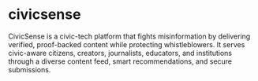 # civicsense
CivicSense is a civic-tech platform that fights misinformation by delivering verified, proof-backed content while protecting whistleblowers. It serves civic-aware citizens, creators, journalists, educators, and institutions through a diverse content feed, smart recommendations, and secure submissions.
